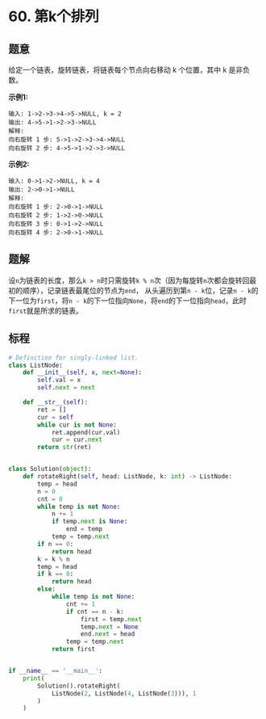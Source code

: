 # 60. 第k个排列

## 题意

给定一个链表，旋转链表，将链表每个节点向右移动 k 个位置，其中 k 是非负数。

**示例1:**

```
输入: 1->2->3->4->5->NULL, k = 2
输出: 4->5->1->2->3->NULL
解释:
向右旋转 1 步: 5->1->2->3->4->NULL
向右旋转 2 步: 4->5->1->2->3->NULL
```

**示例2:**

```
输入: 0->1->2->NULL, k = 4
输出: 2->0->1->NULL
解释:
向右旋转 1 步: 2->0->1->NULL
向右旋转 2 步: 1->2->0->NULL
向右旋转 3 步: 0->1->2->NULL
向右旋转 4 步: 2->0->1->NULL
```

## 题解

设`n`为链表的长度，那么`k > n`时只需旋转`k % n`次（因为每旋转`n`次都会旋转回最初的顺序），记录链表最尾位的节点为`end`，
从头遍历到第`n - k`位，记录`n - k`的下一位为`first`，将`n - k`的下一位指向`None`，将`end`的下一位指向`head`，此时`first`就是所求的链表。

## 标程

```python
# Definition for singly-linked list.
class ListNode:
    def __init__(self, x, next=None):
        self.val = x
        self.next = next

    def __str__(self):
        ret = []
        cur = self
        while cur is not None:
            ret.append(cur.val)
            cur = cur.next
        return str(ret)


class Solution(object):
    def rotateRight(self, head: ListNode, k: int) -> ListNode:
        temp = head
        n = 0
        cnt = 0
        while temp is not None:
            n += 1
            if temp.next is None:
                end = temp
            temp = temp.next
        if n == 0:
            return head
        k = k % n
        temp = head
        if k == 0:
            return head
        else:
            while temp is not None:
                cnt += 1
                if cnt == n - k:
                    first = temp.next
                    temp.next = None
                    end.next = head
                temp = temp.next
            return first


if __name__ == '__main__':
    print(
        Solution().rotateRight(
            ListNode(2, ListNode(4, ListNode(3))), 1
        )
    )

```